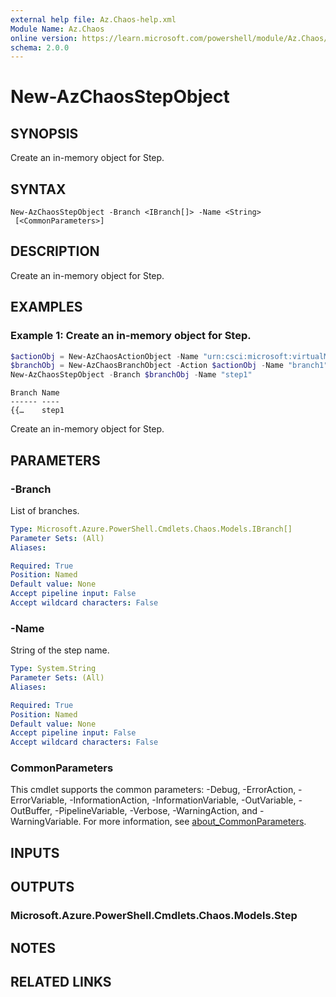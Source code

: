 ```yaml
---
external help file: Az.Chaos-help.xml
Module Name: Az.Chaos
online version: https://learn.microsoft.com/powershell/module/Az.Chaos/new-azchaosstepobject
schema: 2.0.0
---
```


# New-AzChaosStepObject

## SYNOPSIS
Create an in-memory object for Step.

## SYNTAX

```
New-AzChaosStepObject -Branch <IBranch[]> -Name <String>
 [<CommonParameters>]
```

## DESCRIPTION
Create an in-memory object for Step.

## EXAMPLES

### Example 1: Create an in-memory object for Step.
```powershell
$actionObj = New-AzChaosActionObject -Name "urn:csci:microsoft:virtualMachine:shutdown/1.0" -Type "continuous"
$branchObj = New-AzChaosBranchObject -Action $actionObj -Name "branch1"
New-AzChaosStepObject -Branch $branchObj -Name "step1"
```

```output
Branch Name
------ ----
{{…    step1
```

Create an in-memory object for Step.

## PARAMETERS

### -Branch
List of branches.

```yaml
Type: Microsoft.Azure.PowerShell.Cmdlets.Chaos.Models.IBranch[]
Parameter Sets: (All)
Aliases:

Required: True
Position: Named
Default value: None
Accept pipeline input: False
Accept wildcard characters: False
```

### -Name
String of the step name.

```yaml
Type: System.String
Parameter Sets: (All)
Aliases:

Required: True
Position: Named
Default value: None
Accept pipeline input: False
Accept wildcard characters: False
```

### CommonParameters
This cmdlet supports the common parameters: -Debug, -ErrorAction, -ErrorVariable, -InformationAction, -InformationVariable, -OutVariable, -OutBuffer, -PipelineVariable, -Verbose, -WarningAction, and -WarningVariable. For more information, see [about_CommonParameters](http://go.microsoft.com/fwlink/?LinkID=113216).

## INPUTS

## OUTPUTS

### Microsoft.Azure.PowerShell.Cmdlets.Chaos.Models.Step

## NOTES

## RELATED LINKS
